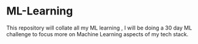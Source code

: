 # ML-Learning
This repository will collate all my ML learning , I will be doing a 30 day ML challenge to focus more on Machine Learning aspects of my tech stack.
